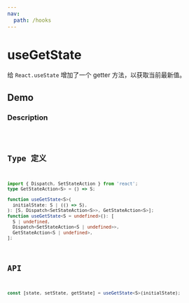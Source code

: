 ```yaml
---
nav:
  path: /hooks
---
```


# useGetState

给 `React.useState` 增加了一个 getter 方法，以获取当前最新值。

## Demo

### Description

<code src="./demo/demo1.tsx" />

## Type 定义

```typescript
import { Dispatch, SetStateAction } from 'react';
type GetStateAction<S> = () => S;

function useGetState<S>(
  initialState: S | (() => S),
): [S, Dispatch<SetStateAction<S>>, GetStateAction<S>];
function useGetState<S = undefined>(): [
  S | undefined,
  Dispatch<SetStateAction<S | undefined>>,
  GetStateAction<S | undefined>,
];
```

## API

```typescript
const [state, setState, getState] = useGetState<S>(initialState);
```
